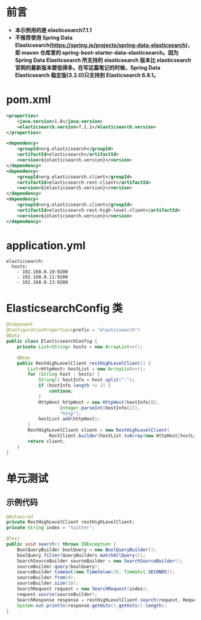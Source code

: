 # 前言
- **本示例用的是 elasticsearch7.1.1**
- **不推荐使用 Spring Data Elasticsearch(https://spring.io/projects/spring-data-elasticsearch)，即 maven 仓库里的 spring-boot-starter-data-elasticsearch。因为 Spring Data Elasticsearch 所支持的 elasticsearch 版本比 elasticsearch 官网的最新版本要低得多。在写这篇笔记的时候，Spring Data Elasticsearch 稳定版(3.2.0)只支持到 Elasticsearch 6.8.1。**

# pom.xml
```xml
<properties>
    <java.version>1.8</java.version>
    <elasticsearch.version>7.1.1</elasticsearch.version>
</properties>

<dependency>
    <groupId>org.elasticsearch</groupId>
    <artifactId>elasticsearch</artifactId>
    <version>${elasticsearch.version}</version>
</dependency>
<dependency>
    <groupId>org.elasticsearch.client</groupId>
    <artifactId>elasticsearch-rest-client</artifactId>
    <version>${elasticsearch.version}</version>
</dependency>
<dependency>
    <groupId>org.elasticsearch.client</groupId>
    <artifactId>elasticsearch-rest-high-level-client</artifactId>
    <version>${elasticsearch.version}</version>
</dependency>
```

# application.yml
```
elasticsearch:
  hosts:
    - 192.168.0.10:9200
    - 192.168.0.11:9200
    - 192.168.0.12:9200
````

# ElasticsearchConfig 类
```java
@Component
@ConfigurationProperties(prefix = "elasticsearch")
@Data
public class ElasticsearchConfig {
    private List<String> hosts = new ArrayList<>();

    @Bean
    public RestHighLevelClient restHighLevelClient() {
        List<HttpHost> hostList = new ArrayList<>();
        for (String host : hosts) {
            String[] hostInfo = host.split(":");
            if (hostInfo.length != 2) {
                continue;
            }
            HttpHost httpHost = new HttpHost(hostInfo[0],
                    Integer.parseInt(hostInfo[1]),
                    "http");
            hostList.add(httpHost);
        }
        RestHighLevelClient client = new RestHighLevelClient(
                RestClient.builder(hostList.toArray(new HttpHost[hostList.size()])));
        return client;
    }
}
```

# 单元测试
## 示例代码
```java
@Autowired
private RestHighLevelClient restHighLevelClient;
private String index = "twitter";

@Test
public void search() throws IOException {
    BoolQueryBuilder boolQuery = new BoolQueryBuilder();
    boolQuery.filter(QueryBuilders.matchAllQuery());
    SearchSourceBuilder sourceBuilder = new SearchSourceBuilder();
    sourceBuilder.query(boolQuery);
    sourceBuilder.timeout(new TimeValue(20, TimeUnit.SECONDS));
    sourceBuilder.from(0);
    sourceBuilder.size(10);
    SearchRequest request = new SearchRequest(index);
    request.source(sourceBuilder);
    SearchResponse response = restHighLevelClient.search(request, RequestOptions.DEFAULT);
    System.out.println(response.getHits().getHits().length);
}
```
